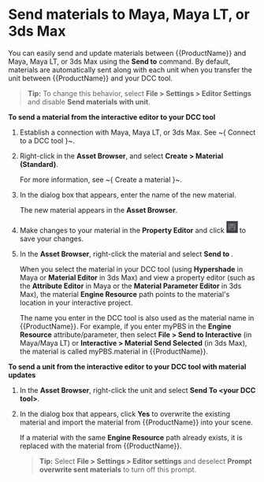 # Send materials to Maya, Maya LT, or 3ds Max

You can easily send and update materials between {{ProductName}} and Maya, Maya LT, or 3ds Max using the **Send to** command. By default, materials are automatically sent along with each unit when you transfer the unit between {{ProductName}} and your DCC tool.

> **Tip:** To change this behavior, select **File > Settings > Editor Settings** and disable **Send materials with unit**.

**To send a material from the interactive editor to your DCC tool**

1. Establish a connection with Maya, Maya LT, or 3ds Max. See ~{ Connect to a DCC tool }~.

2. Right-click in the **Asset Browser**, and select **Create > Material (Standard)**.

    For more information, see ~{ Create a material }~.

2. In the dialog box that appears, enter the name of the new material.

	The new material appears in the **Asset Browser**.

3. Make changes to your material in the **Property Editor** and click ![](../images/icon_save.png) to save your changes.

4. In the **Asset Browser**, right-click the material and select **Send to <your DCC tool>**.

    When you select the material in your DCC tool (using **Hypershade** in Maya or **Material Editor** in 3ds Max) and view a property editor (such as the **Attribute Editor** in Maya or the **Material Parameter Editor** in 3ds Max), the material **Engine Resource** path points to the material's location in your interactive project.

    The name you enter in the DCC tool is also used as the material name in {{ProductName}}. For example, if you enter myPBS in the **Engine Resource** attribute/parameter, then select **File > Send to Interactive** (in Maya/Maya LT) or **Interactive > Material Send Selected** (in 3ds Max), the material is called myPBS.material in {{ProductName}}.

**To send a unit from the interactive editor to your DCC tool with material updates**

1. In the **Asset Browser**, right-click the unit and select **Send To \<your DCC tool\>**.

2. In the dialog box that appears, click **Yes** to overwrite the existing material and import the material from {{ProductName}} into your scene.

    If a material with the same **Engine Resource** path already exists, it is replaced with the material from {{ProductName}}.

    > **Tip:** Select **File > Settings > Editor settings** and deselect **Prompt overwrite sent materials** to turn off this prompt.
